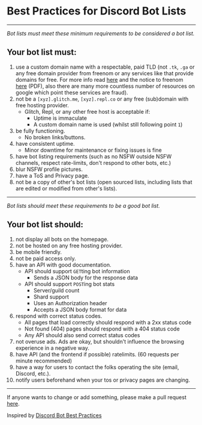 # Best Practices for Discord Bot Lists

---

*Bot lists must meet these minimum requirements to be considered a bot list.*

## Your bot list must:

1. use a custom domain name with a respectable, paid TLD (not `.tk`, `.ga` or any free domain provider from freenom or any services like that provide domains for free. For more info read [here](https://www.quora.com/Is-Freenom-a-fraudulent-company-I-registered-free-ccTLD-ga-and-tk-domain-names-and-within-a-few-2-3-days-all-of-the-domains-were-taken-away-and-marked-as-Fraud-without-any-explanation) and the notice to freenom [here](https://www.internetnews.me/wp-content/uploads/2015/09/serad-to-zuurbier-23jun15-en.pdf) (PDF), also there are many more countless number of resources on google which point these services are fraud).
2. not be a `[xyz].glitch.me`, `[xyz].repl.co` or any free (sub)domain with free hosting provider.
   - Glitch, Repl, or any other free host is acceptable if:
      - Uptime is immaculate
      - A custom domain name is used (whilst still following point `1`)
3. be fully functioning.
   - No broken links/buttons.
4. have consistent uptime.
   - Minor downtime for maintenance or fixing issues is fine
5. have bot listing requirements (such as no NSFW outside NSFW channels, respect rate-limits, don't respond to other bots, etc.)
6. blur NSFW profile pictures.
7. have a ToS and Privacy page.
8. not be a copy of other's bot lists (open sourced lists, including lists that are edited or modified from other's lists).

---

*Bot lists should meet these requirements to be a good bot list.*

## Your bot list should:

1. not display all bots on the homepage.
2. not be hosted on any free hosting provider.
3. be mobile friendly.
4. not be paid access only.
5. have an API with good documentation.
   - API should support `GET`ting bot information
      - Sends a JSON body for the response data
   - API should support `POST`ing bot stats
      - Server/guild count
      - Shard support
      - Uses an Authorization header
      - Accepts a JSON body format for data
6. respond with correct status codes.
   - All pages that load correctly should respond with a 2xx status code
   - Not found (404) pages should respond with a 404 status code
   - Any API should also send correct status codes
7. not overuse ads. Ads are okay, but shouldn't influence the browsing experience in a negative way.
8. have API (and the frontend if possible) ratelimits. (60 requests per minute recommended)
9. have a way for users to contact the folks operating the site (email, Discord, etc.).
10. notify users beforehand when your tos or privacy pages are changing.

---

If anyone wants to change or add something, please make a pull request [here](https://github.com/botblock/discord-botlist-best-practices).

Inspired by [Discord Bot Best Practices](https://github.com/meew0/discord-bot-best-practices)
